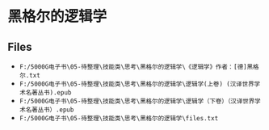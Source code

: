 # 黑格尔的逻辑学

## Files

- `F:/5000G电子书\05-待整理\技能类\思考\黑格尔的逻辑学\《逻辑学》作者：[德]黑格尔.txt`
- `F:/5000G电子书\05-待整理\技能类\思考\黑格尔的逻辑学\逻辑学(上卷) (汉译世界学术名著丛书).epub`
- `F:/5000G电子书\05-待整理\技能类\思考\黑格尔的逻辑学\逻辑学（下卷）（汉译世界学术名著丛书）.epub`
- `F:/5000G电子书\05-待整理\技能类\思考\黑格尔的逻辑学\files.txt`

